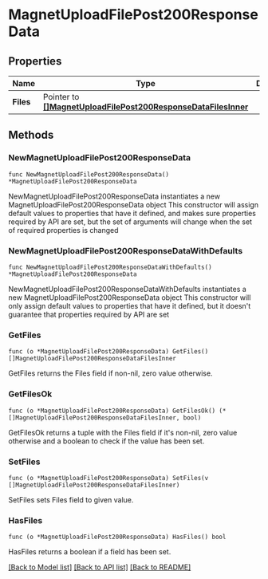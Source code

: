 # MagnetUploadFilePost200ResponseData

## Properties

Name | Type | Description | Notes
------------ | ------------- | ------------- | -------------
**Files** | Pointer to [**[]MagnetUploadFilePost200ResponseDataFilesInner**](MagnetUploadFilePost200ResponseDataFilesInner.md) |  | [optional] 

## Methods

### NewMagnetUploadFilePost200ResponseData

`func NewMagnetUploadFilePost200ResponseData() *MagnetUploadFilePost200ResponseData`

NewMagnetUploadFilePost200ResponseData instantiates a new MagnetUploadFilePost200ResponseData object
This constructor will assign default values to properties that have it defined,
and makes sure properties required by API are set, but the set of arguments
will change when the set of required properties is changed

### NewMagnetUploadFilePost200ResponseDataWithDefaults

`func NewMagnetUploadFilePost200ResponseDataWithDefaults() *MagnetUploadFilePost200ResponseData`

NewMagnetUploadFilePost200ResponseDataWithDefaults instantiates a new MagnetUploadFilePost200ResponseData object
This constructor will only assign default values to properties that have it defined,
but it doesn't guarantee that properties required by API are set

### GetFiles

`func (o *MagnetUploadFilePost200ResponseData) GetFiles() []MagnetUploadFilePost200ResponseDataFilesInner`

GetFiles returns the Files field if non-nil, zero value otherwise.

### GetFilesOk

`func (o *MagnetUploadFilePost200ResponseData) GetFilesOk() (*[]MagnetUploadFilePost200ResponseDataFilesInner, bool)`

GetFilesOk returns a tuple with the Files field if it's non-nil, zero value otherwise
and a boolean to check if the value has been set.

### SetFiles

`func (o *MagnetUploadFilePost200ResponseData) SetFiles(v []MagnetUploadFilePost200ResponseDataFilesInner)`

SetFiles sets Files field to given value.

### HasFiles

`func (o *MagnetUploadFilePost200ResponseData) HasFiles() bool`

HasFiles returns a boolean if a field has been set.


[[Back to Model list]](../README.md#documentation-for-models) [[Back to API list]](../README.md#documentation-for-api-endpoints) [[Back to README]](../README.md)


